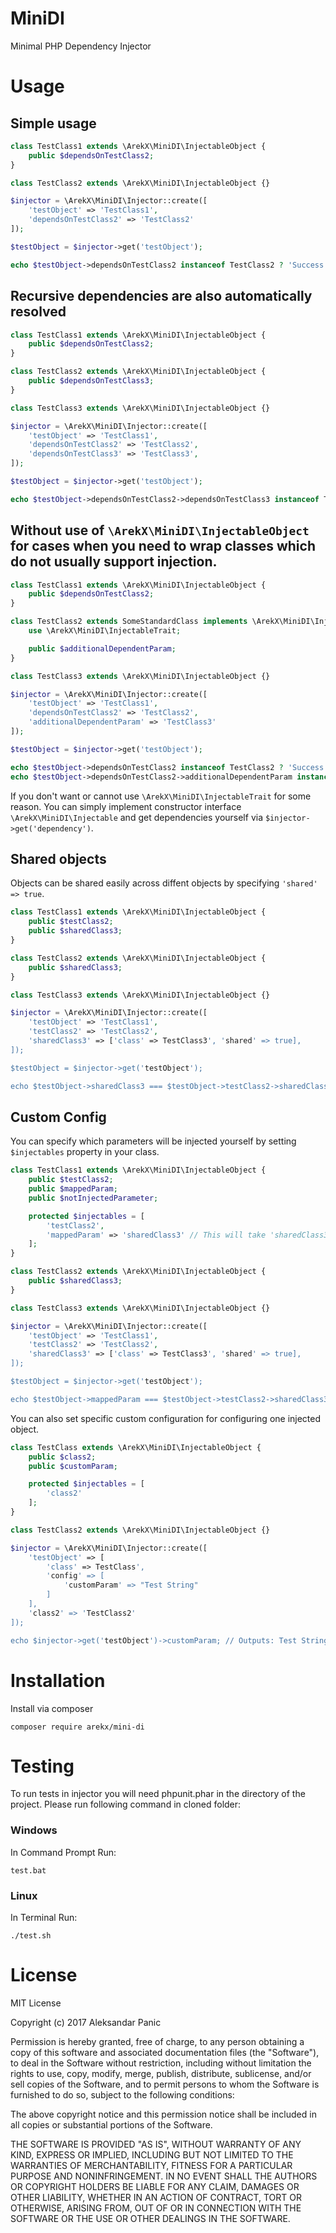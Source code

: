 # MiniDI
Minimal PHP Dependency Injector

# Usage

## Simple usage

```php
class TestClass1 extends \ArekX\MiniDI\InjectableObject {
	public $dependsOnTestClass2;
}

class TestClass2 extends \ArekX\MiniDI\InjectableObject {}

$injector = \ArekX\MiniDI\Injector::create([
	'testObject' => 'TestClass1',
	'dependsOnTestClass2' => 'TestClass2'
]);

$testObject = $injector->get('testObject');

echo $testObject->dependsOnTestClass2 instanceof TestClass2 ? 'Success!' : 'Fail'; // Outputs: Success!
```

## Recursive dependencies are also automatically resolved

```php
class TestClass1 extends \ArekX\MiniDI\InjectableObject {
	public $dependsOnTestClass2;
}

class TestClass2 extends \ArekX\MiniDI\InjectableObject {
	public $dependsOnTestClass3;
}

class TestClass3 extends \ArekX\MiniDI\InjectableObject {}

$injector = \ArekX\MiniDI\Injector::create([
	'testObject' => 'TestClass1',
	'dependsOnTestClass2' => 'TestClass2',
	'dependsOnTestClass3' => 'TestClass3',
]);

$testObject = $injector->get('testObject');

echo $testObject->dependsOnTestClass2->dependsOnTestClass3 instanceof TestClass3 ? 'Success!' : 'Fail'; // Outputs: Success!
```

## Without use of `\ArekX\MiniDI\InjectableObject` for cases when you need to wrap classes which do not usually support injection.

```php
class TestClass1 extends \ArekX\MiniDI\InjectableObject {
	public $dependsOnTestClass2;
}

class TestClass2 extends SomeStandardClass implements \ArekX\MiniDI\Injectable {
	use \ArekX\MiniDI\InjectableTrait;

	public $additionalDependentParam;
}

class TestClass3 extends \ArekX\MiniDI\InjectableObject {}

$injector = \ArekX\MiniDI\Injector::create([
	'testObject' => 'TestClass1',
	'dependsOnTestClass2' => 'TestClass2',
	'additionalDependentParam' => 'TestClass3'
]);

$testObject = $injector->get('testObject');

echo $testObject->dependsOnTestClass2 instanceof TestClass2 ? 'Success!' : 'Fail'; // Outputs: Success!
echo $testObject->dependsOnTestClass2->additionalDependentParam instanceof TestClass3 ? 'Success!' : 'Fail'; // Outputs: Success!
```

If you don't want or cannot use `\ArekX\MiniDI\InjectableTrait` for some reason. You can simply implement constructor interface `\ArekX\MiniDI\Injectable` 
and get dependencies yourself via `$injector->get('dependency')`.

## Shared objects

Objects can be shared easily across diffent objects by specifying `'shared' => true`.

```php
class TestClass1 extends \ArekX\MiniDI\InjectableObject {
	public $testClass2;
	public $sharedClass3;
}

class TestClass2 extends \ArekX\MiniDI\InjectableObject {
	public $sharedClass3;
}

class TestClass3 extends \ArekX\MiniDI\InjectableObject {}

$injector = \ArekX\MiniDI\Injector::create([
	'testObject' => 'TestClass1',
	'testClass2' => 'TestClass2',
	'sharedClass3' => ['class' => TestClass3', 'shared' => true],
]);

$testObject = $injector->get('testObject');

echo $testObject->sharedClass3 === $testObject->testClass2->sharedClass3 ? 'Same shared classes!' : 'Fail'; // Outputs: Same shared classes!
```

## Custom Config

You can specify which parameters will be injected yourself by setting `$injectables` property in your class.

```php
class TestClass1 extends \ArekX\MiniDI\InjectableObject {
	public $testClass2;
	public $mappedParam;
	public $notInjectedParameter;

	protected $injectables = [
		'testClass2',
		'mappedParam' => 'sharedClass3' // This will take 'sharedClass3' from injector and put it into $mapppedParam of this class.
	];
}

class TestClass2 extends \ArekX\MiniDI\InjectableObject {
	public $sharedClass3;
}

class TestClass3 extends \ArekX\MiniDI\InjectableObject {}

$injector = \ArekX\MiniDI\Injector::create([
	'testObject' => 'TestClass1',
	'testClass2' => 'TestClass2',
	'sharedClass3' => ['class' => TestClass3', 'shared' => true],
]);

$testObject = $injector->get('testObject');

echo $testObject->mappedParam === $testObject->testClass2->sharedClass3 ? 'Same shared classes!' : 'Fail'; // Outputs: Same shared classes!
```

You can also set specific custom configuration for configuring one injected object.

```php
class TestClass extends \ArekX\MiniDI\InjectableObject {
	public $class2;
	public $customParam;

	protected $injectables = [
		'class2'
	];
}

class TestClass2 extends \ArekX\MiniDI\InjectableObject {}

$injector = \ArekX\MiniDI\Injector::create([
	'testObject' => [
		'class' => TestClass',
		'config' => [
			'customParam' => "Test String"
		]
	],
	'class2' => 'TestClass2'
]);

echo $injector->get('testObject')->customParam; // Outputs: Test String
```

# Installation

Install via composer

	composer require arekx/mini-di

# Testing

To run tests in injector you will need phpunit.phar in the directory of the project. 
Please run following command in cloned folder:

### Windows

In Command Prompt Run:

	test.bat

### Linux

In Terminal Run:

	./test.sh

# License

MIT License

Copyright (c) 2017 Aleksandar Panic

Permission is hereby granted, free of charge, to any person obtaining a copy
of this software and associated documentation files (the "Software"), to deal
in the Software without restriction, including without limitation the rights
to use, copy, modify, merge, publish, distribute, sublicense, and/or sell
copies of the Software, and to permit persons to whom the Software is
furnished to do so, subject to the following conditions:

The above copyright notice and this permission notice shall be included in all
copies or substantial portions of the Software.

THE SOFTWARE IS PROVIDED "AS IS", WITHOUT WARRANTY OF ANY KIND, EXPRESS OR
IMPLIED, INCLUDING BUT NOT LIMITED TO THE WARRANTIES OF MERCHANTABILITY,
FITNESS FOR A PARTICULAR PURPOSE AND NONINFRINGEMENT. IN NO EVENT SHALL THE
AUTHORS OR COPYRIGHT HOLDERS BE LIABLE FOR ANY CLAIM, DAMAGES OR OTHER
LIABILITY, WHETHER IN AN ACTION OF CONTRACT, TORT OR OTHERWISE, ARISING FROM,
OUT OF OR IN CONNECTION WITH THE SOFTWARE OR THE USE OR OTHER DEALINGS IN THE
SOFTWARE.